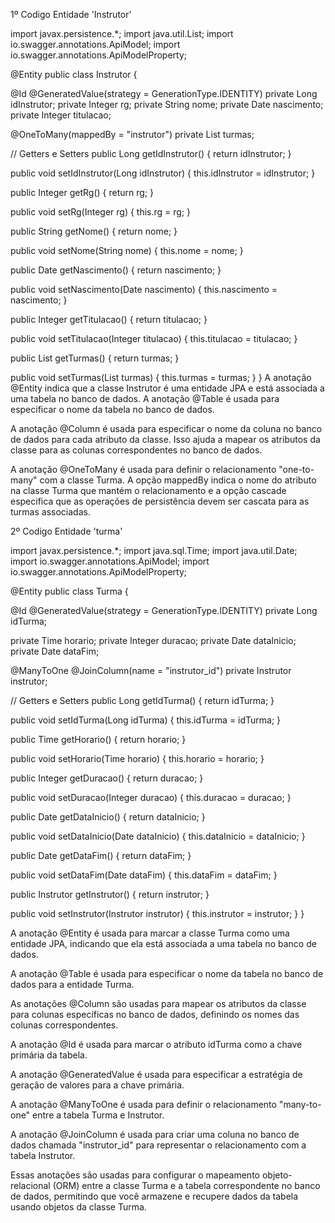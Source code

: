 1º Codigo Entidade 'Instrutor'

import javax.persistence.*;
import java.util.List;
import io.swagger.annotations.ApiModel;
import io.swagger.annotations.ApiModelProperty;

@Entity
public class Instrutor {

  @Id
  @GeneratedValue(strategy = GenerationType.IDENTITY)
  private Long idInstrutor;
  private Integer rg;
  private String nome;
  private Date nascimento;
  private Integer titulacao;

  @OneToMany(mappedBy = "instrutor")
  private List<Turma> turmas;

  // Getters e Setters
  public Long getIdInstrutor() {
    return idInstrutor;
  }

  public void setIdInstrutor(Long idInstrutor) {
    this.idInstrutor = idInstrutor;
  }

  public Integer getRg() {
    return rg;
  }

  public void setRg(Integer rg) {
    this.rg = rg;
  }

  public String getNome() {
    return nome;
  }

  public void setNome(String nome) {
    this.nome = nome;
  }

  public Date getNascimento() {
    return nascimento;
  }

  public void setNascimento(Date nascimento) {
    this.nascimento = nascimento;
  }

  public Integer getTitulacao() {
    return titulacao;
  }

  public void setTitulacao(Integer titulacao) {
    this.titulacao = titulacao;
  }

  public List<Turma> getTurmas() {
    return turmas;
  }

  public void setTurmas(List<Turma> turmas) {
    this.turmas = turmas;
  }
}
A anotação @Entity indica que a classe Instrutor é uma entidade JPA e está associada a uma tabela no banco de dados. A anotação @Table é usada para especificar o nome da tabela no banco de dados.

A anotação @Column é usada para especificar o nome da coluna no banco de dados para cada atributo da classe. Isso ajuda a mapear os atributos da classe para as colunas correspondentes no banco de dados.

A anotação @OneToMany é usada para definir o relacionamento "one-to-many" com a classe Turma. A opção mappedBy indica o nome do atributo na classe Turma que mantém o relacionamento e a opção cascade especifica que as operações de persistência devem ser cascata para as turmas associadas.

2º Codigo Entidade 'turma'

import javax.persistence.*;
import java.sql.Time;
import java.util.Date;
import io.swagger.annotations.ApiModel;
import io.swagger.annotations.ApiModelProperty;

@Entity
public class Turma {

  @Id
  @GeneratedValue(strategy = GenerationType.IDENTITY)
  private Long idTurma;

  private Time horario;
  private Integer duracao;
  private Date dataInicio;
  private Date dataFim;

  @ManyToOne
  @JoinColumn(name = "instrutor_id")
  private Instrutor instrutor;

  // Getters e Setters
  public Long getIdTurma() {
    return idTurma;
  }

  public void setIdTurma(Long idTurma) {
    this.idTurma = idTurma;
  }

  public Time getHorario() {
    return horario;
  }

  public void setHorario(Time horario) {
    this.horario = horario;
  }

  public Integer getDuracao() {
    return duracao;
  }

  public void setDuracao(Integer duracao) {
    this.duracao = duracao;
  }

  public Date getDataInicio() {
    return dataInicio;
  }

  public void setDataInicio(Date dataInicio) {
    this.dataInicio = dataInicio;
  }

  public Date getDataFim() {
    return dataFim;
  }

  public void setDataFim(Date dataFim) {
    this.dataFim = dataFim;
  }

  public Instrutor getInstrutor() {
    return instrutor;
  }

  public void setInstrutor(Instrutor instrutor) {
    this.instrutor = instrutor;
  }
}

A anotação @Entity é usada para marcar a classe Turma como uma entidade JPA, indicando que ela está associada a uma tabela no banco de dados.

A anotação @Table é usada para especificar o nome da tabela no banco de dados para a entidade Turma.

As anotações @Column são usadas para mapear os atributos da classe para colunas específicas no banco de dados, definindo os nomes das colunas correspondentes.

A anotação @Id é usada para marcar o atributo idTurma como a chave primária da tabela.

A anotação @GeneratedValue é usada para especificar a estratégia de geração de valores para a chave primária.

A anotação @ManyToOne é usada para definir o relacionamento "many-to-one" entre a tabela Turma e Instrutor.

A anotação @JoinColumn é usada para criar uma coluna no banco de dados chamada "instrutor_id" para representar o relacionamento com a tabela Instrutor.



Essas anotações são usadas para configurar o mapeamento objeto-relacional (ORM) entre a classe Turma e a tabela correspondente no banco de dados, permitindo que você armazene e recupere dados da tabela usando objetos da classe Turma.
